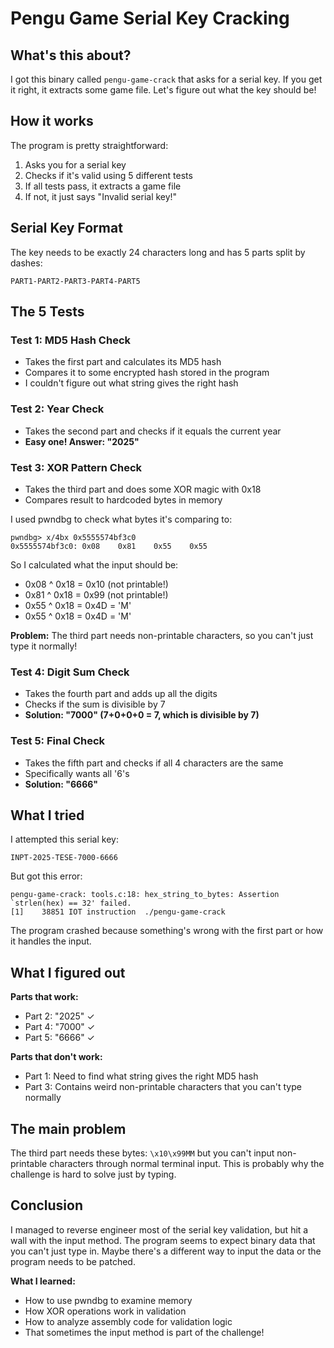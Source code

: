 # Pengu Game Serial Key Cracking

## What's this about?
I got this binary called `pengu-game-crack` that asks for a serial key. If you get it right, it extracts some game file. Let's figure out what the key should be!

## How it works
The program is pretty straightforward:
1. Asks you for a serial key
2. Checks if it's valid using 5 different tests
3. If all tests pass, it extracts a game file
4. If not, it just says "Invalid serial key!"

## Serial Key Format
The key needs to be exactly 24 characters long and has 5 parts split by dashes:
```
PART1-PART2-PART3-PART4-PART5
```

## The 5 Tests

### Test 1: MD5 Hash Check
- Takes the first part and calculates its MD5 hash
- Compares it to some encrypted hash stored in the program
- I couldn't figure out what string gives the right hash

### Test 2: Year Check  
- Takes the second part and checks if it equals the current year
- **Easy one! Answer: "2025"**

### Test 3: XOR Pattern Check
- Takes the third part and does some XOR magic with 0x18
- Compares result to hardcoded bytes in memory

I used pwndbg to check what bytes it's comparing to:
```
pwndbg> x/4bx 0x5555574bf3c0
0x5555574bf3c0: 0x08    0x81    0x55    0x55
```

So I calculated what the input should be:
- 0x08 ^ 0x18 = 0x10 (not printable!)
- 0x81 ^ 0x18 = 0x99 (not printable!)  
- 0x55 ^ 0x18 = 0x4D = 'M'
- 0x55 ^ 0x18 = 0x4D = 'M'

**Problem:** The third part needs non-printable characters, so you can't just type it normally!

### Test 4: Digit Sum Check
- Takes the fourth part and adds up all the digits
- Checks if the sum is divisible by 7
- **Solution: "7000" (7+0+0+0 = 7, which is divisible by 7)**

### Test 5: Final Check
- Takes the fifth part and checks if all 4 characters are the same
- Specifically wants all '6's
- **Solution: "6666"**

## What I tried

I attempted this serial key:
```
INPT-2025-TESE-7000-6666
```

But got this error:
```
pengu-game-crack: tools.c:18: hex_string_to_bytes: Assertion `strlen(hex) == 32' failed.
[1]    38851 IOT instruction  ./pengu-game-crack
```

The program crashed because something's wrong with the first part or how it handles the input.

## What I figured out

**Parts that work:**
- Part 2: "2025" ✓
- Part 4: "7000" ✓ 
- Part 5: "6666" ✓

**Parts that don't work:**
- Part 1: Need to find what string gives the right MD5 hash
- Part 3: Contains weird non-printable characters that you can't type normally

## The main problem

The third part needs these bytes: `\x10\x99MM` but you can't input non-printable characters through normal terminal input. This is probably why the challenge is hard to solve just by typing.

## Conclusion

I managed to reverse engineer most of the serial key validation, but hit a wall with the input method. The program seems to expect binary data that you can't just type in. Maybe there's a different way to input the data or the program needs to be patched.

**What I learned:**
- How to use pwndbg to examine memory
- How XOR operations work in validation
- How to analyze assembly code for validation logic
- That sometimes the input method is part of the challenge!
